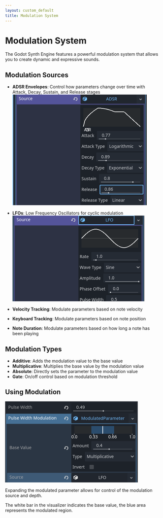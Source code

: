 ```yaml
---
layout: custom_default
title: Modulation System
---
```


# Modulation System

The Godot Synth Engine features a powerful modulation system that allows you to create dynamic and expressive sounds.

## Modulation Sources

- **ADSR Envelopes**: Control how parameters change over time with Attack, Decay, Sustain, and Release stages
![image](assets/img/adsr.png)

- **LFOs**: Low Frequency Oscillators for cyclic modulation
![image](./assets/img/lfo.png)

- **Velocity Tracking**: Modulate parameters based on note velocity
- **Keyboard Tracking**: Modulate parameters based on note position
- **Note Duration**: Modulate parameters based on how long a note has been playing

## Modulation Types

- **Additive**: Adds the modulation value to the base value
- **Multiplicative**: Multiplies the base value by the modulation value
- **Absolute**: Directly sets the parameter to the modulation value
- **Gate**: On/off control based on modulation threshold

## Using Modulation

![image](assets/img/modulated_parameter.png)

Expanding the modulated parameter allows for control of the modulation source and depth.

The white bar in the visualizer indicates the base value, the blue area represents the modulated region.
